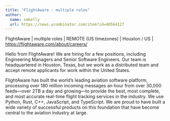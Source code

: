 ```yaml
---
title: "FlightAware : multiple roles"
author:
  name: smkelly
  url: https://news.ycombinator.com/item?id=40564127
---
```

FlightAware | multiple roles | REMOTE (US timezones) | Houston &#x2F; US | <a href="https:&#x2F;&#x2F;flightaware.com&#x2F;about&#x2F;careers&#x2F;" rel="nofollow">https:&#x2F;&#x2F;flightaware.com&#x2F;about&#x2F;careers&#x2F;</a>

Hello from FlightAware! We are hiring for a few positions, including Engineering Managers and Senior Software Engineers. Our team is headquartered in Houston, Texas, but we work as a distributed team and accept remote applicants for work within the United States.

FlightAware has built the world’s leading aviation software platform, processing over 180 million incoming messages an hour from over 30,000 feeds—over 2TB a day and growing—to provide the best, most complete, and most accurate real-time flight tracking services in the industry. We use Python, Rust, C++, JavaScript, and TypeScript. We are proud to have built a wide variety of successful products on this foundation that have become central to the aviation industry at large.
